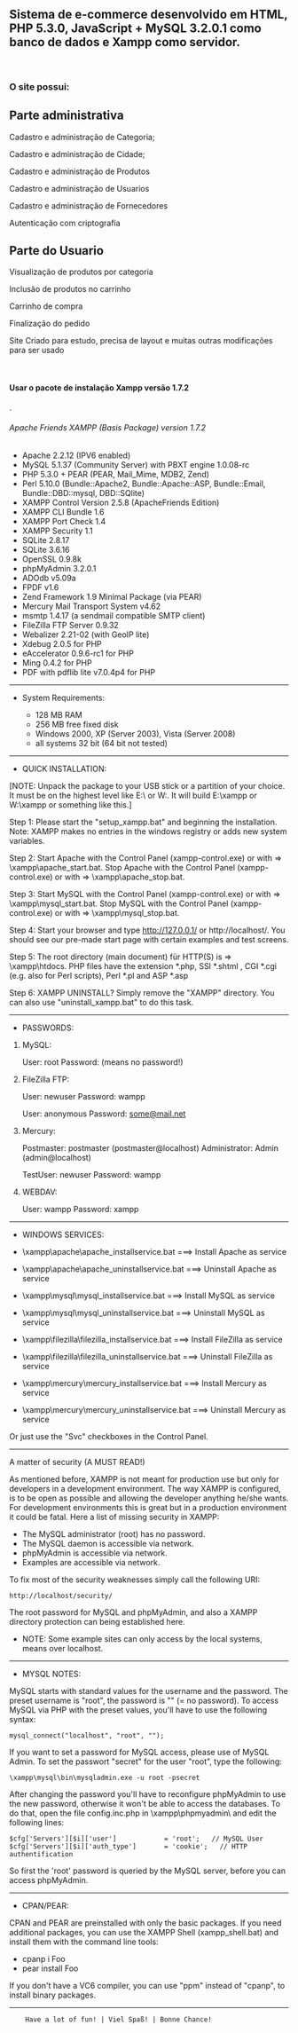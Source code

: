 
<h2>Sistema de e-commerce desenvolvido em HTML, PHP 5.3.0, JavaScript + MySQL 3.2.0.1 como banco de dados e Xampp como servidor.</h2> 
 <br/>
<h3>O site possui:</h3>
 <h2>Parte administrativa</h2> 
<p>Cadastro e administração de Categoria;</p>
<p>Cadastro e administração de Cidade;</p>
<p>Cadastro e administração de Produtos</p>
<p>Cadastro e administração de Usuarios</p>
<p>Cadastro e administração de Fornecedores</p>
<p>Autenticação com criptografia</p>

 <h2>Parte do Usuario</h2> 
 <p>Visualização de produtos por categoria</p>
 <p>Inclusão de produtos no carrinho</p>
 <p>Carrinho de compra</p>
 <p>Finalização do pedido</p>

<p>Site Criado para estudo, precisa de layout e muitas outras modificações para ser usado</p>

<br/>
<h4>Usar o pacote de instalação Xampp versão 1.7.2</h4>.



###### Apache Friends XAMPP (Basis Package) version 1.7.2 ######

  + Apache 2.2.12 (IPV6 enabled)
  + MySQL 5.1.37 (Community Server) with PBXT engine 1.0.08-rc
  + PHP 5.3.0 + PEAR (PEAR, Mail_Mime, MDB2, Zend)
  + Perl 5.10.0 (Bundle::Apache2, Bundle::Apache::ASP, Bundle::Email, Bundle::DBD::mysql, DBD::SQlite)
  + XAMPP Control Version 2.5.8 (ApacheFriends Edition)
  + XAMPP CLI Bundle 1.6
  + XAMPP Port Check 1.4
  + XAMPP Security 1.1
  + SQLite 2.8.17
  + SQLite 3.6.16
  + OpenSSL 0.9.8k
  + phpMyAdmin 3.2.0.1
  + ADOdb v5.09a
  + FPDF v1.6
  + Zend Framework 1.9 Minimal Package (via PEAR)
  + Mercury Mail Transport System v4.62
  + msmtp 1.4.17 (a sendmail compatible SMTP client)
  + FileZilla FTP Server 0.9.32
  + Webalizer 2.21-02 (with GeoIP lite)
  + Xdebug 2.0.5 for PHP
  + eAccelerator 0.9.6-rc1 for PHP
  + Ming 0.4.2 for PHP
  + PDF with pdflib lite v7.0.4p4 for PHP

---------------------------------------------------------------

* System Requirements:

  + 128 MB RAM
  + 256 MB free fixed disk
  + Windows 2000, XP (Server 2003), Vista (Server 2008)
  + all systems 32 bit (64 bit not tested)

---------------------------------------------------------------

* QUICK INSTALLATION:

[NOTE: Unpack the package to your USB stick or a partition of your choice. It must be on the highest level like E:\ or W:\. It will build E:\xampp or W:\xampp or something like this.]

Step 1: Please start the "setup_xampp.bat" and beginning the installation. Note: XAMPP makes no entries in the windows registry or adds new system variables.

Step 2: Start Apache with the Control Panel (xampp-control.exe) or with => \xampp\apache_start.bat.
        Stop Apache with the  Control Panel (xampp-control.exe) or with => \xampp\apache_stop.bat.

Step 3: Start MySQL with the Control Panel (xampp-control.exe) or with => \xampp\mysql_start.bat.
        Stop MySQL with the Control Panel (xampp-control.exe) or with => \xampp\mysql_stop.bat.

Step 4: Start your browser and type http://127.0.0.1/ or http://localhost/. You should see our pre-made start page with certain examples and test screens.

Step 5: The root directory (main document) für HTTP(S) is => \xampp\htdocs. PHP files have the extension *.php, SSI *.shtml , CGI *.cgi (e.g. also for Perl scripts), Perl *.pl and ASP *.asp

Step 6: XAMPP UNINSTALL? Simply remove the "XAMPP" directory.
        You can also use "uninstall_xampp.bat" to do this task.

---------------------------------------------------------------

* PASSWORDS:

1) MySQL:

   User: root
   Password:
   (means no password!)

2) FileZilla FTP:

   User: newuser
   Password: wampp

   User: anonymous
   Password: some@mail.net

3) Mercury:

   Postmaster: postmaster (postmaster@localhost)
   Administrator: Admin (admin@localhost)

   TestUser: newuser
   Password: wampp

4) WEBDAV:

   User: wampp
   Password: xampp

---------------------------------------------------------------

* WINDOWS SERVICES:

- \xampp\apache\apache_installservice.bat
  ===> Install Apache as service

- \xampp\apache\apache_uninstallservice.bat
  ===> Uninstall Apache as service

- \xampp\mysql\mysql_installservice.bat
  ===> Install MySQL as service

- \xampp\mysql\mysql_uninstallservice.bat
  ===> Uninstall MySQL as service

- \xampp\filezilla\filezilla_installservice.bat
  ===> Install FileZilla as service

- \xampp\filezilla\filezilla_uninstallservice.bat
  ===> Uninstall FileZilla as service

- \xampp\mercury\mercury_installservice.bat
  ===> Install Mercury as service

- \xampp\mercury\mercury_uninstallservice.bat
  ===> Uninstall Mercury as service

Or just use the "Svc" checkboxes in the Control Panel.

----------------------------------------------------------------

A matter of security (A MUST READ!)

As mentioned before, XAMPP is not meant for production use but only for developers in a development environment. The way XAMPP is configured, is to be open as possible and allowing the developer anything he/she wants.
For development environments this is great but in a production environment it could be fatal.
Here a list of missing security in XAMPP:

- The MySQL administrator (root) has no password.
- The MySQL daemon is accessible via network.
- phpMyAdmin is accessible via network.
- Examples are accessible via network.

To fix most of the security weaknesses simply call the following URI:

    http://localhost/security/

The root password for MySQL and phpMyAdmin, and also a XAMPP directory protection can being established here.

* NOTE: Some example sites can only access by the local systems, means over localhost.

---------------------------------------------------------------

* MYSQL NOTES:

MySQL starts with standard values for the username and the password. The preset username is "root", the password is "" (= no password). To access MySQL via PHP with the preset values, you'll have to use the following syntax:

    mysql_connect("localhost", "root", "");

If you want to set a password for MySQL access, please use of MySQL Admin.
To set the passwort "secret" for the user "root", type the following:

    \xampp\mysql\bin\mysqladmin.exe -u root -psecret

After changing the password you'll have to reconfigure phpMyAdmin to use the new password, otherwise it won't be able to access the databases. To do that, open the file config.inc.php in \xampp\phpmyadmin\ and edit the following lines:

    $cfg['Servers'][$i]['user']            = 'root';   // MySQL User
    $cfg['Servers'][$i]['auth_type']       = 'cookie';   // HTTP authentification

So first the 'root' password is queried by the MySQL server, before you can access phpMyAdmin.

---------------------------------------------------------------

* CPAN/PEAR:

CPAN and PEAR are preinstalled with only the basic packages. If you need additional packages,
you can use the XAMPP Shell (xampp_shell.bat) and install them with the command line tools:
- cpanp i Foo
- pear install Foo

If you don't have a VC6 compiler, you can use "ppm" instead of "cpanp", to install binary packages.

---------------------------------------------------------------

        Have a lot of fun! | Viel Spaß! | Bonne Chance!

